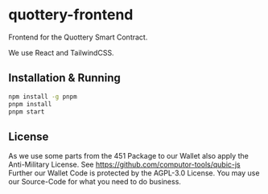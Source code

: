 # quottery-frontend
Frontend for the Quottery Smart Contract.

We use React and TailwindCSS. 

## Installation & Running
```bash
npm install -g pnpm
pnpm install
pnpm start
```


## License
As we use some parts from the 451 Package to our Wallet also apply the Anti-Military License. See https://github.com/computor-tools/qubic-js
Further our Wallet Code is protected by the AGPL-3.0 License. You may use our Source-Code for what you need to do business.